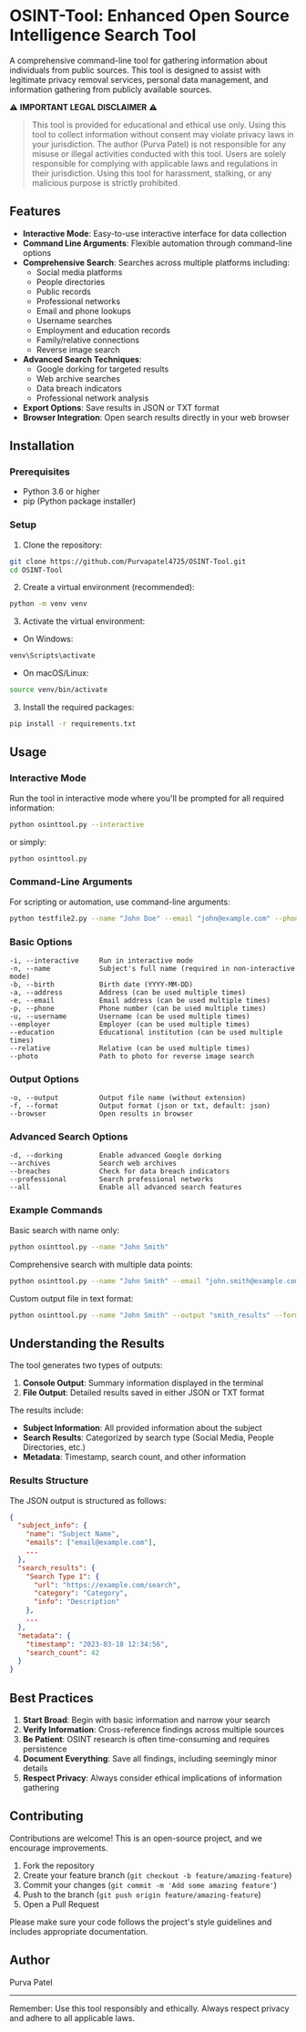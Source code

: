 # OSINT-Tool: Enhanced Open Source Intelligence Search Tool

A comprehensive command-line tool for gathering information about individuals from public sources. This tool is designed to assist with legitimate privacy removal services, personal data management, and information gathering from publicly available sources.

⚠️ **IMPORTANT LEGAL DISCLAIMER** ⚠️
> This tool is provided for educational and ethical use only. Using this tool to collect information without consent may violate privacy laws in your jurisdiction. The author (Purva Patel) is not responsible for any misuse or illegal activities conducted with this tool. Users are solely responsible for complying with applicable laws and regulations in their jurisdiction. Using this tool for harassment, stalking, or any malicious purpose is strictly prohibited.

## Features

- **Interactive Mode**: Easy-to-use interactive interface for data collection
- **Command Line Arguments**: Flexible automation through command-line options
- **Comprehensive Search**: Searches across multiple platforms including:
  - Social media platforms
  - People directories
  - Public records
  - Professional networks
  - Email and phone lookups
  - Username searches
  - Employment and education records
  - Family/relative connections
  - Reverse image search
- **Advanced Search Techniques**:
  - Google dorking for targeted results
  - Web archive searches
  - Data breach indicators
  - Professional network analysis
- **Export Options**: Save results in JSON or TXT format
- **Browser Integration**: Open search results directly in your web browser

## Installation

### Prerequisites

- Python 3.6 or higher
- pip (Python package installer)

### Setup

1. Clone the repository:
```bash
git clone https://github.com/Purvapatel4725/OSINT-Tool.git
cd OSINT-Tool
```

2. Create a virtual environment (recommended):
```bash
python -m venv venv
```

3. Activate the virtual environment:
  - On Windows:

   ```bash
   venv\Scripts\activate
   ```
   - On macOS/Linux:

   ```bash
   source venv/bin/activate
   ```

3. Install the required packages:
```bash
pip install -r requirements.txt
```

## Usage

### Interactive Mode

Run the tool in interactive mode where you'll be prompted for all required information:

```bash
python osinttool.py --interactive
```

or simply:

```bash
python osinttool.py
```

### Command-Line Arguments

For scripting or automation, use command-line arguments:

```bash
python testfile2.py --name "John Doe" --email "john@example.com" --phone "555-123-4567"
```

### Basic Options

```
-i, --interactive     Run in interactive mode
-n, --name            Subject's full name (required in non-interactive mode)
-b, --birth           Birth date (YYYY-MM-DD)
-a, --address         Address (can be used multiple times)
-e, --email           Email address (can be used multiple times)
-p, --phone           Phone number (can be used multiple times)
-u, --username        Username (can be used multiple times)
--employer            Employer (can be used multiple times)
--education           Educational institution (can be used multiple times)
--relative            Relative (can be used multiple times)
--photo               Path to photo for reverse image search
```

### Output Options

```
-o, --output          Output file name (without extension)
-f, --format          Output format (json or txt, default: json)
--browser             Open results in browser
```

### Advanced Search Options

```
-d, --dorking         Enable advanced Google dorking
--archives            Search web archives
--breaches            Check for data breach indicators
--professional        Search professional networks
--all                 Enable all advanced search features
```

### Example Commands

Basic search with name only:
```bash
python osinttool.py --name "John Smith"
```

Comprehensive search with multiple data points:
```bash
python osinttool.py --name "John Smith" --email "john.smith@example.com" --phone "555-123-4567" --username "jsmith" --employer "ACME Corporation" --all
```

Custom output file in text format:
```bash
python osinttool.py --name "John Smith" --output "smith_results" --format txt
```

## Understanding the Results

The tool generates two types of outputs:

1. **Console Output**: Summary information displayed in the terminal
2. **File Output**: Detailed results saved in either JSON or TXT format

The results include:

- **Subject Information**: All provided information about the subject
- **Search Results**: Categorized by search type (Social Media, People Directories, etc.)
- **Metadata**: Timestamp, search count, and other information

### Results Structure

The JSON output is structured as follows:

```json
{
  "subject_info": {
    "name": "Subject Name",
    "emails": ["email@example.com"],
    ...
  },
  "search_results": {
    "Search Type 1": {
      "url": "https://example.com/search",
      "category": "Category",
      "info": "Description"
    },
    ...
  },
  "metadata": {
    "timestamp": "2023-03-18 12:34:56",
    "search_count": 42
  }
}
```

## Best Practices

1. **Start Broad**: Begin with basic information and narrow your search
2. **Verify Information**: Cross-reference findings across multiple sources
3. **Be Patient**: OSINT research is often time-consuming and requires persistence
4. **Document Everything**: Save all findings, including seemingly minor details
5. **Respect Privacy**: Always consider ethical implications of information gathering

## Contributing

Contributions are welcome! This is an open-source project, and we encourage improvements.

1. Fork the repository
2. Create your feature branch (`git checkout -b feature/amazing-feature`)
3. Commit your changes (`git commit -m 'Add some amazing feature'`)
4. Push to the branch (`git push origin feature/amazing-feature`)
5. Open a Pull Request

Please make sure your code follows the project's style guidelines and includes appropriate documentation.

## Author

Purva Patel

---

Remember: Use this tool responsibly and ethically. Always respect privacy and adhere to all applicable laws.
